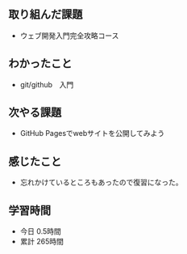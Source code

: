 ## 取り組んだ課題
- ウェブ開発入門完全攻略コース
## わかったこと
- git/github　入門
## 次やる課題
- GitHub Pagesでwebサイトを公開してみよう
## 感じたこと
- 忘れかけているところもあったので復習になった。
## 学習時間
- 今日 0.5時間
- 累計 265時間
